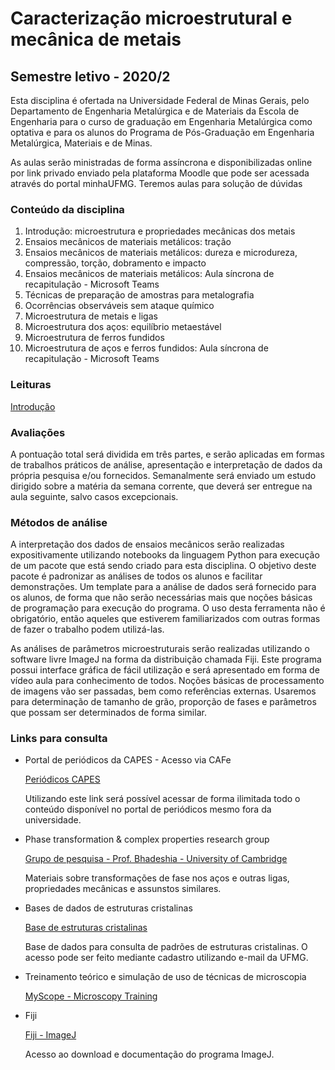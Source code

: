 # Caracterização microestrutural e mecânica de metais

## Semestre letivo - 2020/2

Esta disciplina é ofertada na Universidade Federal de Minas Gerais, pelo Departamento de Engenharia Metalúrgica e de Materiais da Escola de Engenharia para o curso de graduação em Engenharia Metalúrgica como optativa e para os alunos do Programa de Pós-Graduação em Engenharia Metalúrgica, Materiais e de Minas.

As aulas serão ministradas de forma assíncrona e disponibilizadas online por link privado enviado pela plataforma Moodle que pode ser acessada através do portal minhaUFMG. Teremos aulas para solução de dúvidas

### Conteúdo da disciplina


1. Introdução: microestrutura e propriedades mecânicas dos metais
1. Ensaios mecânicos de materiais metálicos: tração
1. Ensaios mecânicos de materiais metálicos: dureza e microdureza, compressão, torção, dobramento e impacto
1. Ensaios mecânicos de materiais metálicos: Aula síncrona de recapitulação - Microsoft Teams
1. Técnicas de preparação de amostras para metalografia
1. Ocorrências observáveis sem ataque químico
1. Microestrutura de metais e ligas
1. Microestrutura dos aços: equilíbrio metaestável
1. Microestrutura de ferros fundidos
1. Microestrutura de aços e ferros fundidos: Aula síncrona de recapitulação - Microsoft Teams

### Leituras

[Introdução](aula1.md)

### Avaliações

A pontuação total será dividida em três partes, e serão aplicadas em formas de trabalhos práticos de análise, apresentação e interpretação de dados da própria pesquisa e/ou fornecidos. Semanalmente será enviado um estudo dirigido sobre a matéria da semana corrente, que deverá ser entregue na aula seguinte, salvo casos excepcionais. 

### Métodos de análise

A interpretação dos dados de ensaios mecânicos serão realizadas expositivamente utilizando notebooks da linguagem Python para execução de um pacote que está sendo criado para esta disciplina. O objetivo deste pacote é padronizar as análises de todos os alunos e facilitar demonstrações. Um template para a análise de dados será fornecido para os alunos, de forma que não serão necessárias mais que noções básicas de programação para execução do programa. O uso desta ferramenta não é obrigatório, então aqueles que estiverem familiarizados com outras formas de fazer o trabalho podem utilizá-las.

As análises de parâmetros microestruturais serão realizadas utilizando o software livre ImageJ na forma da distribuição chamada Fiji. Este programa possui interface gráfica de fácil utilização e será apresentado em forma de vídeo aula para conhecimento de todos. Noções básicas de processamento de imagens vão ser passadas, bem como referências externas. Usaremos para determinação de tamanho de grão, proporção de fases e parâmetros que possam ser determinados de forma similar. 


### Links para consulta

* Portal de periódicos da CAPES - Acesso via CAFe

    [Periódicos CAPES](https://www-periodicos-capes-gov-br.ezl.periodicos.capes.gov.br/?option=com_plogin&ym=3&pds_handle=&calling_system=primo&institute=CAPES&targetUrl=http://www-periodicos-capes-gov-br.ez1.periodicos.capes.gov.br&Itemid=155&pagina=CAFe)

    Utilizando este link será possível acessar de forma ilimitada todo o conteúdo disponível no portal de periódicos mesmo fora da universidade. 

* Phase transformation & complex properties research group

    [Grupo de pesquisa - Prof. Bhadeshia - University of Cambridge](https://www.phase-trans.msm.cam.ac.uk/)

    Materiais sobre transformações de fase nos aços e outras ligas, propriedades mecânicas e assunstos similares.

* Bases de dados de estruturas cristalinas

    [Base de estruturas cristalinas](bdec.dotlib.com.br)

    Base de dados para consulta de padrões de estruturas cristalinas. O acesso pode ser feito mediante cadastro utilizando e-mail da UFMG.

* Treinamento teórico e simulação de uso de técnicas de microscopia

    [MyScope - Microscopy Training](https://myscope.training/#)

* Fiji 

    [Fiji - ImageJ](https://imagej.net/Fiji)

    Acesso ao download e documentação do programa ImageJ.
